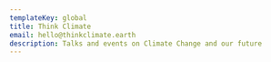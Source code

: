 ```yaml
---
templateKey: global
title: Think Climate
email: hello@thinkclimate.earth
description: Talks and events on Climate Change and our future
---
```

